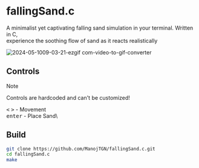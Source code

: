 # fallingSand.c
A minimalist yet captivating falling sand simulation in your terminal. Written in C,\
experience the soothing flow of sand as it reacts realistically

![2024-05-1009-03-21-ezgif com-video-to-gif-converter](https://github.com/ManojTGN/fallingSand.c/assets/42494649/d082ad64-d1b7-4995-9832-00acf5af2df3)

## Controls
> [!NOTE]  
> Controls are hardcoded and can't be customized!

<kbd><</kbd> <kbd>></kbd>  - Movement\
<kbd>enter</kbd>       - Place Sand\

## Build
```bash
git clone https://github.com/ManojTGN/fallingSand.c.git
cd fallingSand.c
make
```
